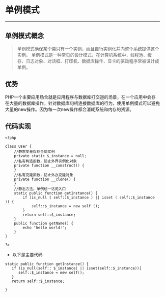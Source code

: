 # 单例模式
------

## 单例模式概念

> 单例模式确保某个类只有一个实例，而且自行实例化并向整个系统提供这个实例。
> 单例模式是一种常见的设计模式，在计算机系统中，线程池、缓存、日志对象、对话框、打印机、数据库操作、显卡的驱动程序常被设计成单例。

## 优势

PHP一个主要应用场合就是应用程序与数据库打交道的场景，在一个应用中会存在大量的数据库操作，针对数据库句柄连接数据库的行为，使用单例模式可以避免大量的new操作。因为每一次new操作都会消耗系统和内存的资源。


## 代码实现
```
<?php

class User {
    //静态变量保存全局实例
    private static $_instance = null;
    //私有构造函数，防止外界实例化对象
    private function __construct() {
    }
    //私有克隆函数，防止外办克隆对象
    private function __clone() {
    }
    //静态方法，单例统一访问入口
    static public function getInstance() {
        if (is_null ( self::$_instance ) || isset ( self::$_instance )) {
            self::$_instance = new self ();
        }
        return self::$_instance;
    }
    public function getName() {
        echo 'hello world!';
    }
}

?>
```

* 以下是主要代码
```
static public function getInstance() {
   if (is_null(self:: $_instance) || isset(self::$_instance)){
      self::$_instance = new self();
   }
   return self::$_instance;

}
```
